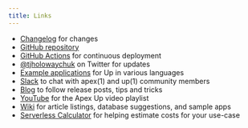 ```yaml
---
title: Links
---
```


- [Changelog](https://github.com/apex/up/blob/master/History.md) for changes
- [GitHub repository](https://github.com/apex/up)
- [GitHub Actions](https://github.com/apex/actions) for continuous deployment
- [@tjholowaychuk](https://twitter.com/tjholowaychuk) on Twitter for updates
- [Example applications](https://github.com/apex/up-examples) for Up in various languages
- [Slack](https://chat.apex.sh/) to chat with apex(1) and up(1) community members
- [Blog](https://blog.apex.sh/) to follow release posts, tips and tricks
- [YouTube](https://www.youtube.com/watch?v=1wnSNj-jmo4&index=1&list=PLbFkWVvnVLnRP-E87Tqe6nYVjOk6461o0) for the Apex Up video playlist
- [Wiki](https://github.com/apex/up/wiki) for article listings, database suggestions, and sample apps
- [Serverless Calculator](http://serverlesscalc.com/) for helping estimate costs for your use-case
